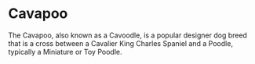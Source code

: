 # Cavapoo
The Cavapoo, also known as a Cavoodle, is a popular designer dog breed that is a cross between a Cavalier King Charles Spaniel and a Poodle, typically a Miniature or Toy Poodle. 
